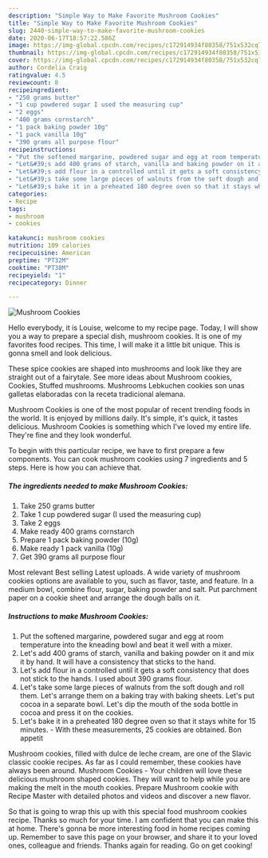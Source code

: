 ```yaml
---
description: "Simple Way to Make Favorite Mushroom Cookies"
title: "Simple Way to Make Favorite Mushroom Cookies"
slug: 2440-simple-way-to-make-favorite-mushroom-cookies
date: 2020-06-17T18:57:22.586Z
image: https://img-global.cpcdn.com/recipes/c172914934f80358/751x532cq70/mushroom-cookies-recipe-main-photo.jpg
thumbnail: https://img-global.cpcdn.com/recipes/c172914934f80358/751x532cq70/mushroom-cookies-recipe-main-photo.jpg
cover: https://img-global.cpcdn.com/recipes/c172914934f80358/751x532cq70/mushroom-cookies-recipe-main-photo.jpg
author: Cordelia Craig
ratingvalue: 4.5
reviewcount: 8
recipeingredient:
- "250 grams butter"
- "1 cup powdered sugar I used the measuring cup"
- "2 eggs"
- "400 grams cornstarch"
- "1 pack baking powder 10g"
- "1 pack vanilla 10g"
- "390 grams all purpose flour"
recipeinstructions:
- "Put the softened margarine, powdered sugar and egg at room temperature into the kneading bowl and beat it well with a mixer."
- "Let&#39;s add 400 grams of starch, vanilla and baking powder on it and mix it by hand. It will have a consistency that sticks to the hand."
- "Let&#39;s add flour in a controlled until it gets a soft consistency that does not stick to the hands. I used about 390 grams flour."
- "Let&#39;s take some large pieces of walnuts from the soft dough and roll them. Let&#39;s arrange them on a baking tray with baking sheets. Let&#39;s put cocoa in a separate bowl. Let&#39;s dip the mouth of the soda bottle in cocoa and press it on the cookies."
- "Let&#39;s bake it in a preheated 180 degree oven so that it stays white for 15 minutes.  With these measurements, 25 cookies are obtained. Bon appetit"
categories:
- Recipe
tags:
- mushroom
- cookies

katakunci: mushroom cookies 
nutrition: 109 calories
recipecuisine: American
preptime: "PT32M"
cooktime: "PT38M"
recipeyield: "1"
recipecategory: Dinner

---
```



![Mushroom Cookies](https://img-global.cpcdn.com/recipes/c172914934f80358/751x532cq70/mushroom-cookies-recipe-main-photo.jpg)

Hello everybody, it is Louise, welcome to my recipe page. Today, I will show you a way to prepare a special dish, mushroom cookies. It is one of my favorites food recipes. This time, I will make it a little bit unique. This is gonna smell and look delicious.

These spice cookies are shaped into mushrooms and look like they are straight out of a fairytale. See more ideas about Mushroom cookies, Cookies, Stuffed mushrooms. Mushrooms Lebkuchen cookies son unas galletas elaboradas con la receta tradicional alemana.

Mushroom Cookies is one of the most popular of recent trending foods in the world. It is enjoyed by millions daily. It's simple, it's quick, it tastes delicious. Mushroom Cookies is something which I've loved my entire life. They're fine and they look wonderful.


To begin with this particular recipe, we have to first prepare a few components. You can cook mushroom cookies using 7 ingredients and 5 steps. Here is how you can achieve that.

<!--inarticleads1-->

##### The ingredients needed to make Mushroom Cookies:

1. Take 250 grams butter
1. Take 1 cup powdered sugar (I used the measuring cup)
1. Take 2 eggs
1. Make ready 400 grams cornstarch
1. Prepare 1 pack baking powder (10g)
1. Make ready 1 pack vanilla (10g)
1. Get 390 grams all purpose flour


Most relevant Best selling Latest uploads. A wide variety of mushroom cookies options are available to you, such as flavor, taste, and feature. In a medium bowl, combine flour, sugar, baking powder and salt. Put parchment paper on a cookie sheet and arrange the dough balls on it. 

<!--inarticleads2-->

##### Instructions to make Mushroom Cookies:

1. Put the softened margarine, powdered sugar and egg at room temperature into the kneading bowl and beat it well with a mixer.
1. Let&#39;s add 400 grams of starch, vanilla and baking powder on it and mix it by hand. It will have a consistency that sticks to the hand.
1. Let&#39;s add flour in a controlled until it gets a soft consistency that does not stick to the hands. I used about 390 grams flour.
1. Let&#39;s take some large pieces of walnuts from the soft dough and roll them. Let&#39;s arrange them on a baking tray with baking sheets. Let&#39;s put cocoa in a separate bowl. Let&#39;s dip the mouth of the soda bottle in cocoa and press it on the cookies.
1. Let&#39;s bake it in a preheated 180 degree oven so that it stays white for 15 minutes. -  With these measurements, 25 cookies are obtained. Bon appetit


Mushroom cookies, filled with dulce de leche cream, are one of the Slavic classic cookie recipes. As far as I could remember, these cookies have always been around. Mushroom Cookies - Your children will love these delicious mushroom shaped cookies. They will want to help while you are making the melt in the mouth cookies. Prepare Mushroom cookie with Recipe Master with detailed photos and videos and discover a new flavor. 

So that is going to wrap this up with this special food mushroom cookies recipe. Thanks so much for your time. I am confident that you can make this at home. There's gonna be more interesting food in home recipes coming up. Remember to save this page on your browser, and share it to your loved ones, colleague and friends. Thanks again for reading. Go on get cooking!
